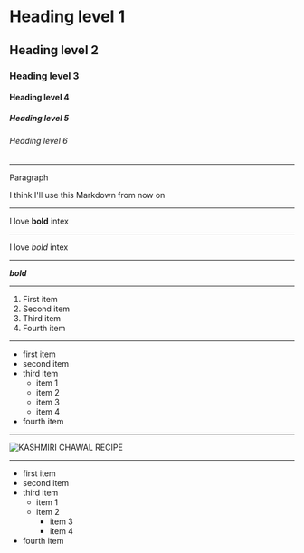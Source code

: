 # Heading level 1
## Heading level 2
### Heading level 3
#### Heading level 4
##### Heading level 5
###### Heading level 6
_________________________________________________________________________________________________________________________________________
Paragraph

I think I'll use this Markdown from now on

_________________________________________________________________________________________________________________________________________
I love **bold** intex
_________________________________________________________________________________________________________________________________________
I love _bold_ intex
_________________________________________________________________________________________________________________________________________
***bold*** 
_________________________________________________________________________________________________________________________________________

1. First item
2. Second item
3. Third item
4. Fourth item
_________________________________________________________________________________________________________________________________________
- first item
- second item
- third item
    * item 1
    * item 2
    * item 3
    * item 4
- fourth item
_________________________________________________________________________________________________________________________________________
![KASHMIRI CHAWAL RECIPE](https://github.com/vkmo/userm/assets/132737419/907184de-2d37-4d40-86f5-c983ef089258)
_________________________________________________________________________________________________________________________________________
- first item
- second item
- third item
  - item 1
  - item 2
    - item 3
    - item 4
- fourth item
